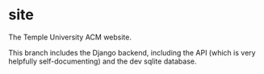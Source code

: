 site
====

The Temple University ACM website.

This branch includes the Django backend, including the API (which is very helpfully self-documenting) and the dev sqlite
database.
